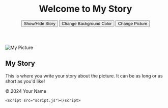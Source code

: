 <!DOCTYPE html>
<html lang="en">
<head>
    <meta charset="UTF-8">
    <meta name="viewport" content="width=device-width, initial-scale=1.0">
    <title>My Picture & Story</title>
    <link rel="stylesheet" href="styles.css">
</head>
<body>
    <header>
        <h1>Welcome to My Story</h1>
        <div class="button-container">
            <button onclick="toggleStory()">Show/Hide Story</button>
            <button onclick="changeBackgroundColor()">Change Background Color</button>
            <button onclick="toggleImage()">Change Picture</button>
        </div>
    </header>
    <main>
        <section class="image-story">
            <img id="storyImage" src="your-picture.jpg" alt="My Picture">
            <div class="story">
                <h2>My Story</h2>
                <p id="storyText">This is where you write your story about the picture. It can be as long or as short as you'd like!</p>
            </div>
        </section>
    </main>
    <footer>
        <p>© 2024 Your Name</p>
    </footer>

    <script src="script.js"></script>
</body>
</html>
